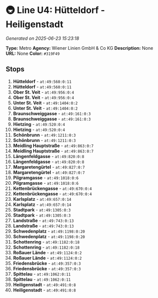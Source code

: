 # 🚇 Line U4: Hütteldorf - Heiligenstadt

*Generated on 2025-06-23 15:23:18*

**Type:** Metro
**Agency:** Wiener Linien GmbH & Co KG
**Description:** None
**URL:** None
**Color:** `#319F49`

## Stops

1. **Hütteldorf** - `at:49:560:0:11`
2. **Hütteldorf** - `at:49:560:0:11`
3. **Ober St. Veit** - `at:49:956:0:4`
4. **Ober St. Veit** - `at:49:956:0:4`
5. **Unter St. Veit** - `at:49:1404:0:2`
6. **Unter St. Veit** - `at:49:1404:0:2`
7. **Braunschweiggasse** - `at:49:161:0:3`
8. **Braunschweiggasse** - `at:49:161:0:3`
9. **Hietzing** - `at:49:520:0:4`
10. **Hietzing** - `at:49:520:0:4`
11. **Schönbrunn** - `at:49:1211:0:3`
12. **Schönbrunn** - `at:49:1211:0:3`
13. **Meidling Hauptstraße** - `at:49:863:0:7`
14. **Meidling Hauptstraße** - `at:49:863:0:7`
15. **Längenfeldgasse** - `at:49:820:0:8`
16. **Längenfeldgasse** - `at:49:820:0:8`
17. **Margaretengürtel** - `at:49:827:0:7`
18. **Margaretengürtel** - `at:49:827:0:7`
19. **Pilgramgasse** - `at:49:1018:0:6`
20. **Pilgramgasse** - `at:49:1018:0:6`
21. **Kettenbrückengasse** - `at:49:670:0:4`
22. **Kettenbrückengasse** - `at:49:670:0:4`
23. **Karlsplatz** - `at:49:657:0:14`
24. **Karlsplatz** - `at:49:657:0:14`
25. **Stadtpark** - `at:49:1305:0:3`
26. **Stadtpark** - `at:49:1305:0:3`
27. **Landstraße** - `at:49:743:0:13`
28. **Landstraße** - `at:49:743:0:13`
29. **Schwedenplatz** - `at:49:1198:0:20`
30. **Schwedenplatz** - `at:49:1198:0:20`
31. **Schottenring** - `at:49:1182:0:18`
32. **Schottenring** - `at:49:1182:0:18`
33. **Roßauer Lände** - `at:49:1124:0:2`
34. **Roßauer Lände** - `at:49:1124:0:2`
35. **Friedensbrücke** - `at:49:357:0:3`
36. **Friedensbrücke** - `at:49:357:0:3`
37. **Spittelau** - `at:49:1062:0:11`
38. **Spittelau** - `at:49:1062:0:11`
39. **Heiligenstadt** - `at:49:491:0:8`
40. **Heiligenstadt** - `at:49:491:0:8`